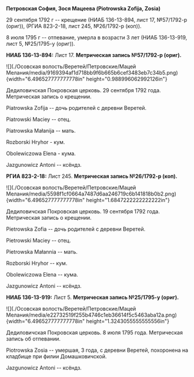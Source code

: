 **Петровская София, Зося Мацеева (Piotrowska Zofija, Zosia)**

29 сентября 1792 г -- крещение (НИАБ 136-13-894, лист 17, №57/1792-р
(ориг)), (РГИА 823-2-18, лист 245, №26/1792-р (коп)).

8 июля 1795 г -- отпевание, умерла в возрасти 3 лет (НИАБ 136-13-919,
лист 5, №25/1795-у (ориг)).

**НИАБ 136-13-894:** Лист 17. **Метрическая запись №57/1792-р (ориг).**

![](./Осовская волость/Веретей/Петровские/Мацей Мелания/media/9169394af1d718bb9f6b665b6cef3483eb7c34b5.png){width="6.496527777777778in"
height="0.988996062992126in"}

Дедиловичская Покровская церковь. 29 сентября 1792 года. Метрическая
запись о крещении.

Piatrowska Zofija -- дочь родителей с деревни Веретей.

Piatrowski Maciey -- отец.

Piatrowska Małanija -- мать.

Rozborski Hryhor - кум.

Obolewiczowa Elena - кума.

Jazgunowicz Antoni -- ксёндз.

**РГИА 823-2-18:** Лист 245. **Метрическая запись №26/1792-р (коп).**

![](./Осовская волость/Веретей/Петровские/Мацей Мелания/media/5598f1cf0664a7487d6aa246719c6b141818b0b2.png){width="6.496527777777778in"
height="1.6847222222222222in"}

Дедиловичская Покровская церковь. 19 сентября 1792 года. Метрическая
запись о крещении.

Pietrowska Zofia -- дочь родителей с деревни Веретей.

Pietrowski Maciey -- отец.

Pietrowska Małannia -- мать.

Rozborski Hryhor -- кум.

Obolewiczowa Elena -- кума.

Jazgunowicz Antoni -- ксёндз.

**НИАБ 136-13-919:** Лист 5. **Метрическая запись №25/1795-у (ориг).**

![](./Осовская волость/Веретей/Петровские/Мацей Мелания/media/e22732519f255b4746c1eb36614f5c5463aba12a.png){width="6.496527777777778in"
height="1.3243055555555556in"}

Дедиловичская Покровская церковь. 8 июля 1795 года. Метрическая запись
об отпевании.

Piotrowska Zosia -- умершая, 3 года, с деревни Веретей, похоронена на
кладбище при филии Домашковичской.

Jazgunowicz Antoni -- ксёндз.
